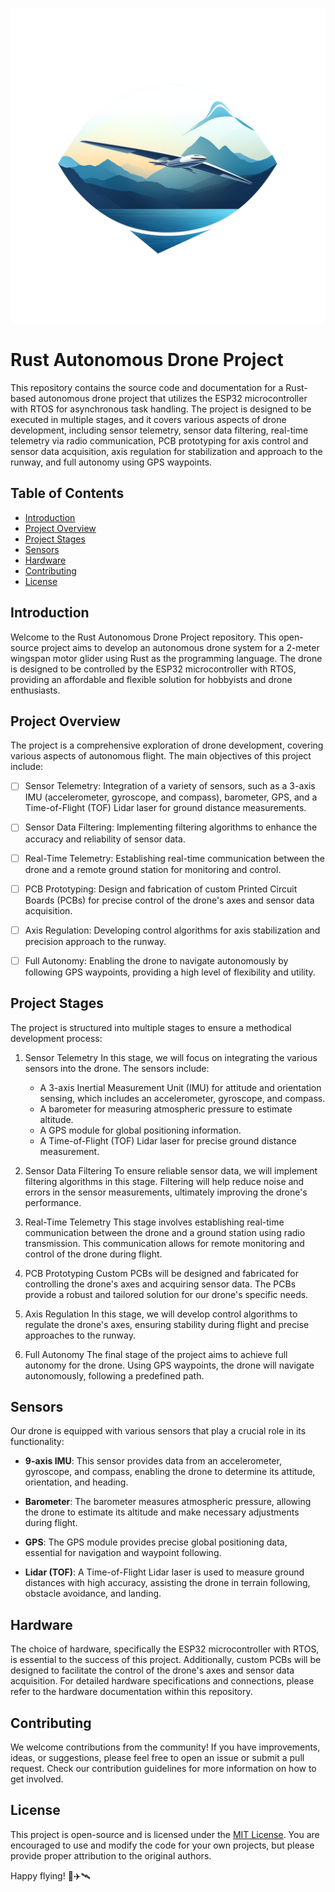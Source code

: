 ![glider](./res/glider.png)

# Rust Autonomous Drone Project

This repository contains the source code and documentation for a Rust-based autonomous drone project that utilizes the ESP32 microcontroller with RTOS for asynchronous task handling. The project is designed to be executed in multiple stages, and it covers various aspects of drone development, including sensor telemetry, sensor data filtering, real-time telemetry via radio communication, PCB prototyping for axis control and sensor data acquisition, axis regulation for stabilization and approach to the runway, and full autonomy using GPS waypoints.

[//]: # (Note: This README serves as a high-level overview of the project. More detailed instructions and code documentation can be found in the respective project folders within this repository.)

## Table of Contents

- [Introduction](#introduction)
- [Project Overview](#project-overview)
- [Project Stages](#project-stages)
- [Sensors](#sensors)
- [Hardware](#hardware)
- [Contributing](#contributing)
- [License](#license)

## Introduction

Welcome to the Rust Autonomous Drone Project repository. This open-source project aims to develop an autonomous drone system for a 2-meter wingspan motor glider using Rust as the programming language. The drone is designed to be controlled by the ESP32 microcontroller with RTOS, providing an affordable and flexible solution for hobbyists and drone enthusiasts.

## Project Overview

The project is a comprehensive exploration of drone development, covering various aspects of autonomous flight. The main objectives of this project include:

- [ ] Sensor Telemetry: Integration of a variety of sensors, such as a 3-axis IMU (accelerometer, gyroscope, and compass), barometer, GPS, and a Time-of-Flight (TOF) Lidar laser for ground distance measurements.

- [ ] Sensor Data Filtering: Implementing filtering algorithms to enhance the accuracy and reliability of sensor data.

- [ ] Real-Time Telemetry: Establishing real-time communication between the drone and a remote ground station for monitoring and control.

- [ ] PCB Prototyping: Design and fabrication of custom Printed Circuit Boards (PCBs) for precise control of the drone's axes and sensor data acquisition.

- [ ] Axis Regulation: Developing control algorithms for axis stabilization and precision approach to the runway.

- [ ] Full Autonomy: Enabling the drone to navigate autonomously by following GPS waypoints, providing a high level of flexibility and utility.

## Project Stages

The project is structured into multiple stages to ensure a methodical development process:

1. Sensor Telemetry
In this stage, we will focus on integrating the various sensors into the drone. The sensors include:

   - A 3-axis Inertial Measurement Unit (IMU) for attitude and orientation sensing, which includes an accelerometer, gyroscope, and compass.
   - A barometer for measuring atmospheric pressure to estimate altitude.
   - A GPS module for global positioning information.
   - A Time-of-Flight (TOF) Lidar laser for precise ground distance measurement.

2. Sensor Data Filtering
To ensure reliable sensor data, we will implement filtering algorithms in this stage. Filtering will help reduce noise and errors in the sensor measurements, ultimately improving the drone's performance.

3. Real-Time Telemetry
This stage involves establishing real-time communication between the drone and a ground station using radio transmission. This communication allows for remote monitoring and control of the drone during flight.

4. PCB Prototyping
Custom PCBs will be designed and fabricated for controlling the drone's axes and acquiring sensor data. The PCBs provide a robust and tailored solution for our drone's specific needs.

5. Axis Regulation
In this stage, we will develop control algorithms to regulate the drone's axes, ensuring stability during flight and precise approaches to the runway.

6. Full Autonomy
The final stage of the project aims to achieve full autonomy for the drone. Using GPS waypoints, the drone will navigate autonomously, following a predefined path.

## Sensors

Our drone is equipped with various sensors that play a crucial role in its functionality:

- **9-axis IMU**: This sensor provides data from an accelerometer, gyroscope, and compass, enabling the drone to determine its attitude, orientation, and heading.

- **Barometer**: The barometer measures atmospheric pressure, allowing the drone to estimate its altitude and make necessary adjustments during flight.

- **GPS**: The GPS module provides precise global positioning data, essential for navigation and waypoint following.

- **Lidar (TOF)**: A Time-of-Flight Lidar laser is used to measure ground distances with high accuracy, assisting the drone in terrain following, obstacle avoidance, and landing.

## Hardware

The choice of hardware, specifically the ESP32 microcontroller with RTOS, is essential to the success of this project. Additionally, custom PCBs will be designed to facilitate the control of the drone's axes and sensor data acquisition. For detailed hardware specifications and connections, please refer to the hardware documentation within this repository.

## Contributing

We welcome contributions from the community! If you have improvements, ideas, or suggestions, please feel free to open an issue or submit a pull request. Check our contribution guidelines for more information on how to get involved.

## License

This project is open-source and is licensed under the [MIT License](https://raw.githubusercontent.com/jbcaron/RustFlightX/main/LICENSE). You are encouraged to use and modify the code for your own projects, but please provide proper attribution to the original authors.

Happy flying! 🚁✈️🛰️
